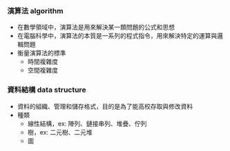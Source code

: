 ### 演算法 algorithm

- 在數學領域中，演算法是用來解決某一類問題的公式和思想
- 在電腦科學中，演算法的本質是一系列的程式指令，用來解決特定的運算與邏輯問題
- 衡量演算法的標準
  - 時間複雜度
  - 空間複雜度

### 資料結構 data structure

- 資料的組織、管理和儲存格式，目的是為了能高校存取與修改資料
- 種類
  - 線性結構，ex: 陣列、鏈接串列、堆疊、佇列
  - 樹，ex: 二元樹、二元堆
  - 圖
